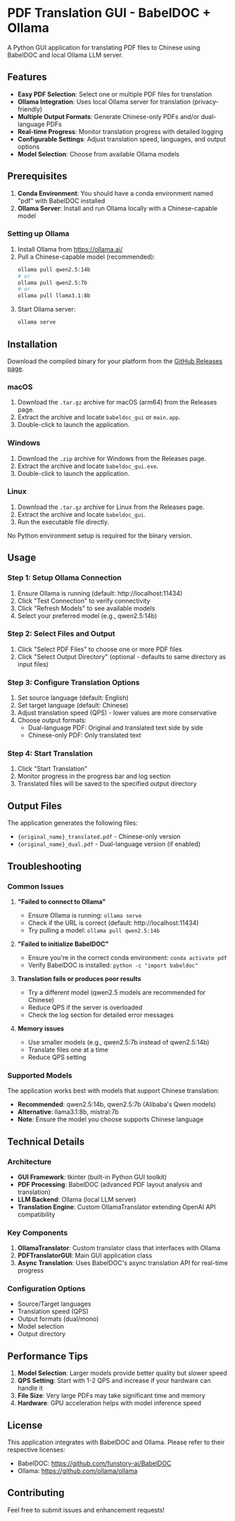 # PDF Translation GUI - BabelDOC + Ollama

A Python GUI application for translating PDF files to Chinese using BabelDOC and local Ollama LLM server.

## Features

- **Easy PDF Selection**: Select one or multiple PDF files for translation
- **Ollama Integration**: Uses local Ollama server for translation (privacy-friendly)
- **Multiple Output Formats**: Generate Chinese-only PDFs and/or dual-language PDFs
- **Real-time Progress**: Monitor translation progress with detailed logging
- **Configurable Settings**: Adjust translation speed, languages, and output options
- **Model Selection**: Choose from available Ollama models

## Prerequisites

1. **Conda Environment**: You should have a conda environment named "pdf" with BabelDOC installed
2. **Ollama Server**: Install and run Ollama locally with a Chinese-capable model

### Setting up Ollama

1. Install Ollama from https://ollama.ai/
2. Pull a Chinese-capable model (recommended):
   ```bash
   ollama pull qwen2.5:14b
   # or
   ollama pull qwen2.5:7b
   # or
   ollama pull llama3.1:8b
   ```
3. Start Ollama server:
   ```bash
   ollama serve
   ```

## Installation

Download the compiled binary for your platform from the [GitHub Releases page](https://github.com/jianlins/babeldoc_gui/releases).

### macOS

1. Download the `.tar.gz` archive for macOS (arm64) from the Releases page.
2. Extract the archive and locate `babeldoc_gui` or `main.app`.
3. Double-click to launch the application.

### Windows

1. Download the `.zip` archive for Windows from the Releases page.
2. Extract the archive and locate `babeldoc_gui.exe`.
3. Double-click to launch the application.

### Linux

1. Download the `.tar.gz` archive for Linux from the Releases page.
2. Extract the archive and locate `babeldoc_gui`.
3. Run the executable file directly.

No Python environment setup is required for the binary version.

## Usage

### Step 1: Setup Ollama Connection
1. Ensure Ollama is running (default: http://localhost:11434)
2. Click "Test Connection" to verify connectivity
3. Click "Refresh Models" to see available models
4. Select your preferred model (e.g., qwen2.5:14b)

### Step 2: Select Files and Output
1. Click "Select PDF Files" to choose one or more PDF files
2. Click "Select Output Directory" (optional - defaults to same directory as input files)

### Step 3: Configure Translation Options
1. Set source language (default: English)
2. Set target language (default: Chinese)
3. Adjust translation speed (QPS) - lower values are more conservative
4. Choose output formats:
   - Dual-language PDF: Original and translated text side by side
   - Chinese-only PDF: Only translated text

### Step 4: Start Translation
1. Click "Start Translation"
2. Monitor progress in the progress bar and log section
3. Translated files will be saved to the specified output directory

## Output Files

The application generates the following files:
- `{original_name}_translated.pdf` - Chinese-only version
- `{original_name}_dual.pdf` - Dual-language version (if enabled)

## Troubleshooting

### Common Issues

1. **"Failed to connect to Ollama"**
   - Ensure Ollama is running: `ollama serve`
   - Check if the URL is correct (default: http://localhost:11434)
   - Try pulling a model: `ollama pull qwen2.5:14b`

2. **"Failed to initialize BabelDOC"**
   - Ensure you're in the correct conda environment: `conda activate pdf`
   - Verify BabelDOC is installed: `python -c "import babeldoc"`

3. **Translation fails or produces poor results**
   - Try a different model (qwen2.5 models are recommended for Chinese)
   - Reduce QPS if the server is overloaded
   - Check the log section for detailed error messages

4. **Memory issues**
   - Use smaller models (e.g., qwen2.5:7b instead of qwen2.5:14b)
   - Translate files one at a time
   - Reduce QPS setting

### Supported Models

The application works best with models that support Chinese translation:
- **Recommended**: qwen2.5:14b, qwen2.5:7b (Alibaba's Qwen models)
- **Alternative**: llama3.1:8b, mistral:7b
- **Note**: Ensure the model you choose supports Chinese language

## Technical Details

### Architecture
- **GUI Framework**: tkinter (built-in Python GUI toolkit)
- **PDF Processing**: BabelDOC (advanced PDF layout analysis and translation)
- **LLM Backend**: Ollama (local LLM server)
- **Translation Engine**: Custom OllamaTranslator extending OpenAI API compatibility

### Key Components
1. **OllamaTranslator**: Custom translator class that interfaces with Ollama
2. **PDFTranslatorGUI**: Main GUI application class
3. **Async Translation**: Uses BabelDOC's async translation API for real-time progress

### Configuration Options
- Source/Target languages
- Translation speed (QPS)
- Output formats (dual/mono)
- Model selection
- Output directory

## Performance Tips

1. **Model Selection**: Larger models provide better quality but slower speed
2. **QPS Setting**: Start with 1-2 QPS and increase if your hardware can handle it
3. **File Size**: Very large PDFs may take significant time and memory
4. **Hardware**: GPU acceleration helps with model inference speed

## License

This application integrates with BabelDOC and Ollama. Please refer to their respective licenses:
- BabelDOC: https://github.com/funstory-ai/BabelDOC
- Ollama: https://github.com/ollama/ollama

## Contributing

Feel free to submit issues and enhancement requests!
